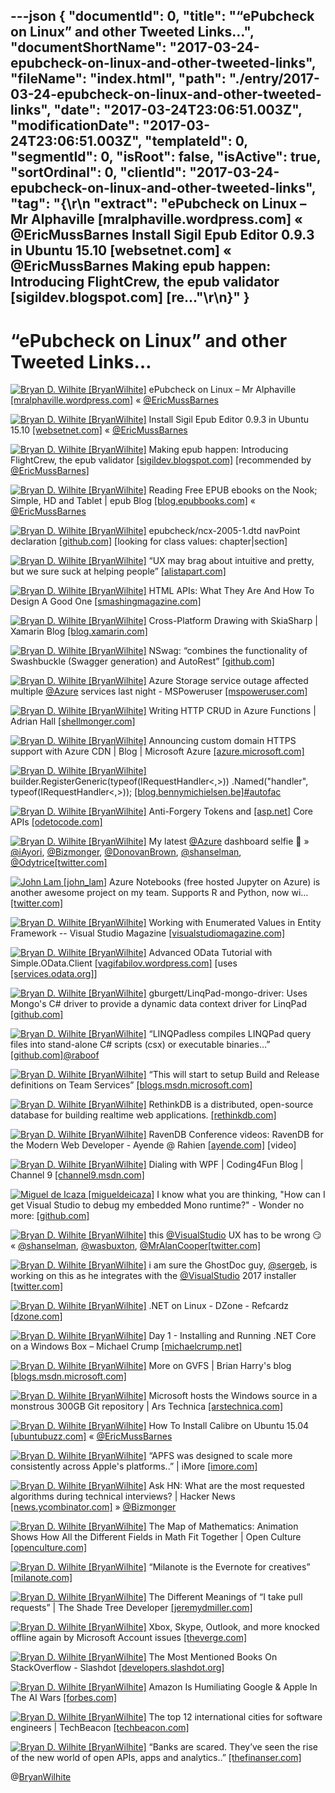 ---json
{
  "documentId": 0,
  "title": "“ePubcheck on Linux” and other Tweeted Links…",
  "documentShortName": "2017-03-24-epubcheck-on-linux-and-other-tweeted-links",
  "fileName": "index.html",
  "path": "./entry/2017-03-24-epubcheck-on-linux-and-other-tweeted-links",
  "date": "2017-03-24T23:06:51.003Z",
  "modificationDate": "2017-03-24T23:06:51.003Z",
  "templateId": 0,
  "segmentId": 0,
  "isRoot": false,
  "isActive": true,
  "sortOrdinal": 0,
  "clientId": "2017-03-24-epubcheck-on-linux-and-other-tweeted-links",
  "tag": "{\r\n  \"extract\": \"ePubcheck on Linux – Mr Alphaville [mralphaville.wordpress.com] « @EricMussBarnes Install Sigil Epub Editor 0.9.3 in Ubuntu 15.10 [websetnet.com] « @EricMussBarnes Making epub happen: Introducing FlightCrew, the epub validator [sigildev.blogspot.com] [re...\"\r\n}"
}
---

# “ePubcheck on Linux” and other Tweeted Links…

[<img alt="Bryan D. Wilhite [BryanWilhite]" src="https://songhay.blob.core.windows.net/shared-social-twitter/BryanWilhite.jpeg">](http://t.co/UNdqV0Z1zz "Bryan D. Wilhite [BryanWilhite]") ePubcheck on Linux – Mr Alphaville [[mralphaville.wordpress.com]](https://mralphaville.wordpress.com/2013/09/28/epubcheck-on-linux/) « [@EricMussBarnes](http://twitter.com/EricMussBarnes)

[<img alt="Bryan D. Wilhite [BryanWilhite]" src="https://songhay.blob.core.windows.net/shared-social-twitter/BryanWilhite.jpeg">](http://t.co/UNdqV0Z1zz "Bryan D. Wilhite [BryanWilhite]") Install Sigil Epub Editor 0.9.3 in Ubuntu 15.10 [[websetnet.com]](https://websetnet.com/install-sigil-epub-editor-093-ubuntu-1510/) « [@EricMussBarnes](http://twitter.com/EricMussBarnes)

[<img alt="Bryan D. Wilhite [BryanWilhite]" src="https://songhay.blob.core.windows.net/shared-social-twitter/BryanWilhite.jpeg">](http://t.co/UNdqV0Z1zz "Bryan D. Wilhite [BryanWilhite]") Making epub happen: Introducing FlightCrew, the epub validator [[sigildev.blogspot.com]](http://sigildev.blogspot.com/2010/10/introducing-flightcrew-epub-validator.html) [recommended by [@EricMussBarnes](http://twitter.com/EricMussBarnes)]

[<img alt="Bryan D. Wilhite [BryanWilhite]" src="https://songhay.blob.core.windows.net/shared-social-twitter/BryanWilhite.jpeg">](http://t.co/UNdqV0Z1zz "Bryan D. Wilhite [BryanWilhite]") Reading Free EPUB ebooks on the Nook; Simple, HD and Tablet | epub Blog [[blog.epubbooks.com]](http://blog.epubbooks.com/1168/reading-free-epubs-on-the-nook) « [@EricMussBarnes](http://twitter.com/EricMussBarnes)

[<img alt="Bryan D. Wilhite [BryanWilhite]" src="https://songhay.blob.core.windows.net/shared-social-twitter/BryanWilhite.jpeg">](http://t.co/UNdqV0Z1zz "Bryan D. Wilhite [BryanWilhite]") epubcheck/ncx-2005-1.dtd navPoint declaration [[github.com]](https://github.com/IDPF/epubcheck/blob/38a2d5c2ab33cd50f345d2028d124948682d8acc/src/main/resources/com/adobe/epubcheck/schema/20/dtd/ncx-2005-1.dtd#L139) [looking for class values: chapter|section]

[<img alt="Bryan D. Wilhite [BryanWilhite]" src="https://songhay.blob.core.windows.net/shared-social-twitter/BryanWilhite.jpeg">](http://t.co/UNdqV0Z1zz "Bryan D. Wilhite [BryanWilhite]") “UX may brag about intuitive and pretty, but we sure suck at helping people” [[alistapart.com]](http://alistapart.com/article/i-dont-need-help)

[<img alt="Bryan D. Wilhite [BryanWilhite]" src="https://songhay.blob.core.windows.net/shared-social-twitter/BryanWilhite.jpeg">](http://t.co/UNdqV0Z1zz "Bryan D. Wilhite [BryanWilhite]") HTML APIs: What They Are And How To Design A Good One [[smashingmagazine.com]](https://www.smashingmagazine.com/2017/02/designing-html-apis/)

[<img alt="Bryan D. Wilhite [BryanWilhite]" src="https://songhay.blob.core.windows.net/shared-social-twitter/BryanWilhite.jpeg">](http://t.co/UNdqV0Z1zz "Bryan D. Wilhite [BryanWilhite]") Cross-Platform Drawing with SkiaSharp | Xamarin Blog [[blog.xamarin.com]](https://blog.xamarin.com/drawing-with-skiasharp/)

[<img alt="Bryan D. Wilhite [BryanWilhite]" src="https://songhay.blob.core.windows.net/shared-social-twitter/BryanWilhite.jpeg">](http://t.co/UNdqV0Z1zz "Bryan D. Wilhite [BryanWilhite]") NSwag: “combines the functionality of Swashbuckle (Swagger generation) and AutoRest” [[github.com]](https://github.com/NSwag/NSwag)

[<img alt="Bryan D. Wilhite [BryanWilhite]" src="https://songhay.blob.core.windows.net/shared-social-twitter/BryanWilhite.jpeg">](http://t.co/UNdqV0Z1zz "Bryan D. Wilhite [BryanWilhite]") Azure Storage service outage affected multiple [@Azure](http://twitter.com/Azure) services last night - MSPoweruser [[mspoweruser.com]](https://mspoweruser.com/azure-storage-service-outage-affected-multiple-azure-services-last-night/)

[<img alt="Bryan D. Wilhite [BryanWilhite]" src="https://songhay.blob.core.windows.net/shared-social-twitter/BryanWilhite.jpeg">](http://t.co/UNdqV0Z1zz "Bryan D. Wilhite [BryanWilhite]") Writing HTTP CRUD in Azure Functions | Adrian Hall [[shellmonger.com]](https://shellmonger.com/2016/12/15/writing-http-crud-in-azure-functions/)

[<img alt="Bryan D. Wilhite [BryanWilhite]" src="https://songhay.blob.core.windows.net/shared-social-twitter/BryanWilhite.jpeg">](http://t.co/UNdqV0Z1zz "Bryan D. Wilhite [BryanWilhite]") Announcing custom domain HTTPS support with Azure CDN | Blog | Microsoft Azure [[azure.microsoft.com]](https://azure.microsoft.com/en-us/blog/announcing-custom-domain-https-support-with-azure-cdn/)

[<img alt="Bryan D. Wilhite [BryanWilhite]" src="https://songhay.blob.core.windows.net/shared-social-twitter/BryanWilhite.jpeg">](http://t.co/UNdqV0Z1zz "Bryan D. Wilhite [BryanWilhite]") builder.RegisterGeneric(typeof(IRequestHandler&lt;,&gt;)) .Named("handler", typeof(IRequestHandler&lt;,&gt;)); [[blog.bennymichielsen.be]](http://blog.bennymichielsen.be/2017/02/07/creating-solid-classes-with-autofac/)[#autofac](http://twitter.com/search?q=%23autofac)

[<img alt="Bryan D. Wilhite [BryanWilhite]" src="https://songhay.blob.core.windows.net/shared-social-twitter/BryanWilhite.jpeg">](http://t.co/UNdqV0Z1zz "Bryan D. Wilhite [BryanWilhite]") Anti-Forgery Tokens and [[asp.net]](http://ASP.NET) Core APIs [[odetocode.com]](http://odetocode.com/blogs/scott/archive/2017/02/06/anti-forgery-tokens-and-asp-net-core-apis.aspx)

[<img alt="Bryan D. Wilhite [BryanWilhite]" src="https://songhay.blob.core.windows.net/shared-social-twitter/BryanWilhite.jpeg">](http://t.co/UNdqV0Z1zz "Bryan D. Wilhite [BryanWilhite]") My latest [@Azure](http://twitter.com/Azure) dashboard selfie 🤠 » [@iAyori](http://twitter.com/iAyori), [@Bizmonger](http://twitter.com/Bizmonger), [@DonovanBrown](http://twitter.com/DonovanBrown), [@shanselman](http://twitter.com/shanselman), [@Odytrice](http://twitter.com/Odytrice)[[twitter.com]](https://twitter.com/BryanWilhite/status/842846126982103041/photo/1)

[<img alt="John Lam [john_lam]" src="https://songhay.blob.core.windows.net/shared-social-twitter/john_lam.jpg">](https://t.co/MjuKVDtYsm "John Lam [john_lam]") Azure Notebooks (free hosted Jupyter on Azure) is another awesome project on my team. Supports R and Python, now wi… [[twitter.com]](https://twitter.com/i/web/status/845021776262279168)

[<img alt="Bryan D. Wilhite [BryanWilhite]" src="https://songhay.blob.core.windows.net/shared-social-twitter/BryanWilhite.jpeg">](http://t.co/UNdqV0Z1zz "Bryan D. Wilhite [BryanWilhite]") Working with Enumerated Values in Entity Framework -- Visual Studio Magazine [[visualstudiomagazine.com]](https://visualstudiomagazine.com/articles/2017/02/01/enumerated-values.aspx)

[<img alt="Bryan D. Wilhite [BryanWilhite]" src="https://songhay.blob.core.windows.net/shared-social-twitter/BryanWilhite.jpeg">](http://t.co/UNdqV0Z1zz "Bryan D. Wilhite [BryanWilhite]") Advanced OData Tutorial with Simple.OData.Client [[vagifabilov.wordpress.com]](https://vagifabilov.wordpress.com/tag/simple-odata-client/?platform=hootsuite) [uses [[services.odata.org]](http://services.odata.org)]

[<img alt="Bryan D. Wilhite [BryanWilhite]" src="https://songhay.blob.core.windows.net/shared-social-twitter/BryanWilhite.jpeg">](http://t.co/UNdqV0Z1zz "Bryan D. Wilhite [BryanWilhite]") gburgett/LinqPad-mongo-driver: Uses Mongo's C# driver to provide a dynamic data context driver for LinqPad [[github.com]](https://github.com/gburgett/LinqPad-mongo-driver)

[<img alt="Bryan D. Wilhite [BryanWilhite]" src="https://songhay.blob.core.windows.net/shared-social-twitter/BryanWilhite.jpeg">](http://t.co/UNdqV0Z1zz "Bryan D. Wilhite [BryanWilhite]") “LINQPadless compiles LINQPad query files into stand-alone C# scripts (csx) or executable binaries…” [[github.com]](https://github.com/linqpadless/LinqPadless)[@raboof](http://twitter.com/raboof)

[<img alt="Bryan D. Wilhite [BryanWilhite]" src="https://songhay.blob.core.windows.net/shared-social-twitter/BryanWilhite.jpeg">](http://t.co/UNdqV0Z1zz "Bryan D. Wilhite [BryanWilhite]") “This will start to setup Build and Release definitions on Team Services” [[blogs.msdn.microsoft.com]](https://blogs.msdn.microsoft.com/visualstudio/2017/02/06/continuous-delivery-tools-extension-visual-studio-2017/)

[<img alt="Bryan D. Wilhite [BryanWilhite]" src="https://songhay.blob.core.windows.net/shared-social-twitter/BryanWilhite.jpeg">](http://t.co/UNdqV0Z1zz "Bryan D. Wilhite [BryanWilhite]") RethinkDB is a distributed, open-source database for building realtime web applications. [[rethinkdb.com]](https://rethinkdb.com/blog/rethinkdb-joins-linux-foundation/)

[<img alt="Bryan D. Wilhite [BryanWilhite]" src="https://songhay.blob.core.windows.net/shared-social-twitter/BryanWilhite.jpeg">](http://t.co/UNdqV0Z1zz "Bryan D. Wilhite [BryanWilhite]") RavenDB Conference videos: RavenDB for the Modern Web Developer - Ayende @ Rahien [[ayende.com]](https://ayende.com/blog/176871/ravendb-conference-videos-ravendb-for-the-modern-web-developer?Key=80ef11e3-61db-497d-9d62-48dc540238af) [video]

[<img alt="Bryan D. Wilhite [BryanWilhite]" src="https://songhay.blob.core.windows.net/shared-social-twitter/BryanWilhite.jpeg">](http://t.co/UNdqV0Z1zz "Bryan D. Wilhite [BryanWilhite]") Dialing with WPF | Coding4Fun Blog | Channel 9 [[channel9.msdn.com]](https://channel9.msdn.com/coding4fun/blog/Dialing-with-WPF)

[<img alt="Miguel de Icaza [migueldeicaza]" src="https://songhay.blob.core.windows.net/shared-social-twitter/migueldeicaza.png">](http://t.co/Y2zRB337dJ "Miguel de Icaza [migueldeicaza]") I know what you are thinking, "How can I get Visual Studio to debug my embedded Mono runtime?" - Wonder no more: [[github.com]](https://github.com/xamarin/vs-mono-debugger-sample)

[<img alt="Bryan D. Wilhite [BryanWilhite]" src="https://songhay.blob.core.windows.net/shared-social-twitter/BryanWilhite.jpeg">](http://t.co/UNdqV0Z1zz "Bryan D. Wilhite [BryanWilhite]") this [@VisualStudio](http://twitter.com/VisualStudio) UX has to be wrong 😏 « [@shanselman](http://twitter.com/shanselman), [@wasbuxton](http://twitter.com/wasbuxton), [@MrAlanCooper](http://twitter.com/MrAlanCooper)[[twitter.com]](https://twitter.com/BryanWilhite/status/844652602201563136/photo/1)

[<img alt="Bryan D. Wilhite [BryanWilhite]" src="https://songhay.blob.core.windows.net/shared-social-twitter/BryanWilhite.jpeg">](http://t.co/UNdqV0Z1zz "Bryan D. Wilhite [BryanWilhite]") i am sure the GhostDoc guy, [@sergeb](http://twitter.com/sergeb), is working on this as he integrates with the [@VisualStudio](http://twitter.com/VisualStudio) 2017 installer [[twitter.com]](https://twitter.com/BryanWilhite/status/844649499263885313/photo/1)

[<img alt="Bryan D. Wilhite [BryanWilhite]" src="https://songhay.blob.core.windows.net/shared-social-twitter/BryanWilhite.jpeg">](http://t.co/UNdqV0Z1zz "Bryan D. Wilhite [BryanWilhite]") .NET on Linux - DZone - Refcardz [[dzone.com]](https://dzone.com/refcardz/net-on-linux)

[<img alt="Bryan D. Wilhite [BryanWilhite]" src="https://songhay.blob.core.windows.net/shared-social-twitter/BryanWilhite.jpeg">](http://t.co/UNdqV0Z1zz "Bryan D. Wilhite [BryanWilhite]") Day 1 - Installing and Running .NET Core on a Windows Box – Michael Crump [[michaelcrump.net]](http://michaelcrump.net/getting-started-with-aspnetcore/)

[<img alt="Bryan D. Wilhite [BryanWilhite]" src="https://songhay.blob.core.windows.net/shared-social-twitter/BryanWilhite.jpeg">](http://t.co/UNdqV0Z1zz "Bryan D. Wilhite [BryanWilhite]") More on GVFS | Brian Harry's blog [[blogs.msdn.microsoft.com]](https://blogs.msdn.microsoft.com/bharry/2017/02/07/more-on-gvfs/)

[<img alt="Bryan D. Wilhite [BryanWilhite]" src="https://songhay.blob.core.windows.net/shared-social-twitter/BryanWilhite.jpeg">](http://t.co/UNdqV0Z1zz "Bryan D. Wilhite [BryanWilhite]") Microsoft hosts the Windows source in a monstrous 300GB Git repository | Ars Technica [[arstechnica.com]](https://arstechnica.com/information-technology/2017/02/microsoft-hosts-the-windows-source-in-a-monstrous-300gb-git-repository/)

[<img alt="Bryan D. Wilhite [BryanWilhite]" src="https://songhay.blob.core.windows.net/shared-social-twitter/BryanWilhite.jpeg">](http://t.co/UNdqV0Z1zz "Bryan D. Wilhite [BryanWilhite]") How To Install Calibre on Ubuntu 15.04 [[ubuntubuzz.com]](http://www.ubuntubuzz.com/2015/06/how-to-install-calibre-on-ubuntu-1504.html) « [@EricMussBarnes](http://twitter.com/EricMussBarnes)

[<img alt="Bryan D. Wilhite [BryanWilhite]" src="https://songhay.blob.core.windows.net/shared-social-twitter/BryanWilhite.jpeg">](http://t.co/UNdqV0Z1zz "Bryan D. Wilhite [BryanWilhite]") “APFS was designed to scale more consistently across Apple's platforms..” | iMore [[imore.com]](http://www.imore.com/apple-file-system-apfs-and-what-you-need-know)

[<img alt="Bryan D. Wilhite [BryanWilhite]" src="https://songhay.blob.core.windows.net/shared-social-twitter/BryanWilhite.jpeg">](http://t.co/UNdqV0Z1zz "Bryan D. Wilhite [BryanWilhite]") Ask HN: What are the most requested algorithms during technical interviews? | Hacker News [[news.ycombinator.com]](https://news.ycombinator.com/item?id=13588993) » [@Bizmonger](http://twitter.com/Bizmonger)

[<img alt="Bryan D. Wilhite [BryanWilhite]" src="https://songhay.blob.core.windows.net/shared-social-twitter/BryanWilhite.jpeg">](http://t.co/UNdqV0Z1zz "Bryan D. Wilhite [BryanWilhite]") The Map of Mathematics: Animation Shows How All the Different Fields in Math Fit Together | Open Culture [[openculture.com]](http://www.openculture.com/2017/02/the-map-of-mathematics.html)

[<img alt="Bryan D. Wilhite [BryanWilhite]" src="https://songhay.blob.core.windows.net/shared-social-twitter/BryanWilhite.jpeg">](http://t.co/UNdqV0Z1zz "Bryan D. Wilhite [BryanWilhite]") “Milanote is the Evernote for creatives” [[milanote.com]](http://www.milanote.com/)

[<img alt="Bryan D. Wilhite [BryanWilhite]" src="https://songhay.blob.core.windows.net/shared-social-twitter/BryanWilhite.jpeg">](http://t.co/UNdqV0Z1zz "Bryan D. Wilhite [BryanWilhite]") The Different Meanings of “I take pull requests” | The Shade Tree Developer [[jeremydmiller.com]](https://jeremydmiller.com/2017/02/06/the-different-meanings-of-i-take-pull-requests/)

[<img alt="Bryan D. Wilhite [BryanWilhite]" src="https://songhay.blob.core.windows.net/shared-social-twitter/BryanWilhite.jpeg">](http://t.co/UNdqV0Z1zz "Bryan D. Wilhite [BryanWilhite]") Xbox, Skype, Outlook, and more knocked offline again by Microsoft Account issues [[theverge.com]](http://www.theverge.com/2017/3/21/15009940/microsoft-account-second-outage-march-2017)

[<img alt="Bryan D. Wilhite [BryanWilhite]" src="https://songhay.blob.core.windows.net/shared-social-twitter/BryanWilhite.jpeg">](http://t.co/UNdqV0Z1zz "Bryan D. Wilhite [BryanWilhite]") The Most Mentioned Books On StackOverflow - Slashdot [[developers.slashdot.org]](https://developers.slashdot.org/story/17/02/08/1519234/the-most-mentioned-books-on-stackoverflow?utm_source=feedly1.0mainlinkanon&utm_medium=feed)

[<img alt="Bryan D. Wilhite [BryanWilhite]" src="https://songhay.blob.core.windows.net/shared-social-twitter/BryanWilhite.jpeg">](http://t.co/UNdqV0Z1zz "Bryan D. Wilhite [BryanWilhite]") Amazon Is Humiliating Google &amp; Apple In The AI Wars [[forbes.com]](http://www.forbes.com/sites/jaymcgregor/2017/02/08/amazon-has-the-winning-ai-formula-for-beating-google-apple/#7c07b2db626e)

[<img alt="Bryan D. Wilhite [BryanWilhite]" src="https://songhay.blob.core.windows.net/shared-social-twitter/BryanWilhite.jpeg">](http://t.co/UNdqV0Z1zz "Bryan D. Wilhite [BryanWilhite]") The top 12 international cities for software engineers | TechBeacon [[techbeacon.com]](https://techbeacon.com/top-12-international-cities-software-engineers)

[<img alt="Bryan D. Wilhite [BryanWilhite]" src="https://songhay.blob.core.windows.net/shared-social-twitter/BryanWilhite.jpeg">](http://t.co/UNdqV0Z1zz "Bryan D. Wilhite [BryanWilhite]") “Banks are scared. They’ve seen the rise of the new world of open APIs, apps and analytics..” [[thefinanser.com]](http://thefinanser.com/2017/02/banks-getting-around-open-banking-psd2.html/)

@[BryanWilhite](https://twitter.com/BryanWilhite)
